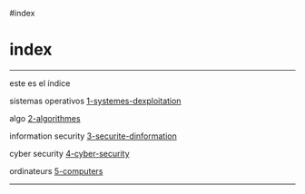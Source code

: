 #index
# index
---
este es el índice

sistemas operativos [1-systemes-dexploitation](1-systemes-dexploitation.md)

algo [2-algorithmes](2-algorithmes.md) 

information security [3-securite-dinformation](3-securite-dinformation.md)

cyber security [4-cyber-security](4-cyber-security.md)

ordinateurs [5-computers](5-computers.md)


---

